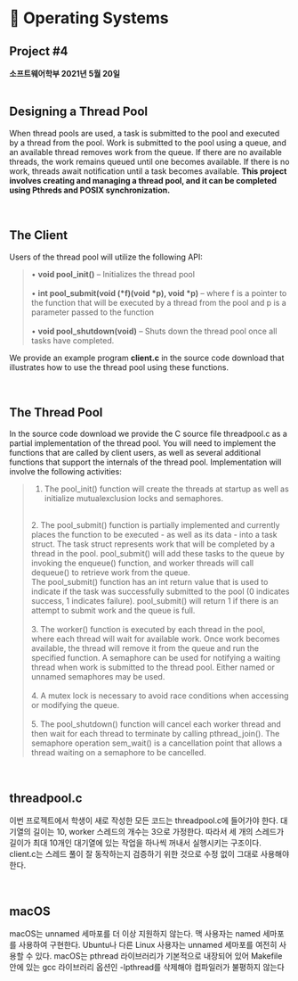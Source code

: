 # 🥕 Operating Systems
## **Project #4**

**소프트웨어학부 2021년 5월 20일**
<br><br>

## **Designing a Thread Pool**
When thread pools are used, a task is submitted
to the pool and executed by a thread from the pool. Work is submitted to the pool using a queue,
and an available thread removes work from the queue. If there are no available threads, the work
remains queued until one becomes available. If there is no work, threads await notification until a
task becomes available. **This project involves creating and managing a thread pool, and it can be completed using Pthreds and POSIX synchronization.**

<br>

## **The Client**
Users of the thread pool will utilize the following API:
> • **void pool_init()** – Initializes the thread pool <br>
> <br>
> • __int pool_submit(void (*f)(void *p), void *p)__ – where f is a pointer to the function that will be executed by a thread from the pool and p is a parameter passed to the function <br>
> <br>
> • **void pool_shutdown(void)** – Shuts down the thread pool once all tasks have completed. <br>

We provide an example program **client.c** in the source code download that illustrates how to use the thread pool using these functions.

<br>

## **The Thread Pool**
In the source code download we provide the C source file threadpool.c as a partial implementation of the thread pool. You will need to implement the functions that are called by client users, as well as several additional functions that support the internals of the thread pool. Implementation will involve the following activities:
> 1. The pool_init() function will create the threads at startup as well as initialize mutualexclusion locks and semaphores. <br>
> <br>
>2. The pool_submit() function is partially implemented and currently places the function to be executed - as well as its data - into a task struct. The task struct represents work that will be completed by a thread in the pool. pool_submit() will add these tasks to the queue by invoking the enqueue() function, and worker threads will call dequeue() to retrieve work from the queue. <br>
> The pool_submit() function has an int return value that is used to indicate if the task was successfully submitted to the pool (0 indicates success, 1 indicates failure). pool_submit() will return 1 if there is an attempt to submit work and the queue is full. <br>
> <br>
> 3. The worker() function is executed by each thread in the pool, where each thread will wait for available work. Once work becomes available, the thread will remove it from the queue and run the specified function. A semaphore can be used for notifying a waiting thread when work is submitted to the thread pool. Either named or unnamed semaphores may be used. <br>
> <br>
> 4. A mutex lock is necessary to avoid race conditions when accessing or modifying the queue. <br>
> <br>
> 5. The pool_shutdown() function will cancel each worker thread and then wait for each thread to terminate by calling pthread_join(). The semaphore operation sem_wait() is a cancellation point that allows a thread waiting on a semaphore to be cancelled. <br>

<br>

## **threadpool.c**
이번 프로젝트에서 학생이 새로 작성한 모든 코드는 threadpool.c에 들어가야 한다. 대기열의 길이는 10, worker 스레드의 개수는 3으로 가정한다. 따라서 세 개의 스레드가 길이가 최대 10개인 대기열에 있는 작업을 하나씩 꺼내서 실행시키는 구조이다. client.c는 스레드 풀이 잘 동작하는지 검증하기 위한 것으로 수정 없이 그대로 사용해야 한다.

<br>

## **macOS**
macOS는 unnamed 세마포를 더 이상 지원하지 않는다. 맥 사용자는 named 세마포를 사용하여 구현한다. Ubuntu나 다른 Linux 사용자는 unnamed 세마포를 여전히 사용할 수 있다. macOS는 pthread 라이브러리가 기본적으로 내장되어 있어 Makefile 안에 있는 gcc 라이브러리 옵션인 -lpthread를 삭제해야 컴파일러가 불평하지 않는다